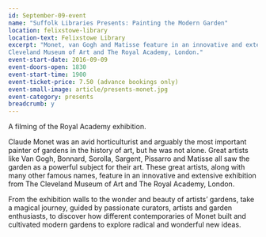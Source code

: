 ```yaml
---
id: September-09-event
name: "Suffolk Libraries Presents: Painting the Modern Garden"
location: felixstowe-library
location-text: Felixstowe Library
excerpt: "Monet, van Gogh and Matisse feature in an innovative and extensive exhibition from The
Cleveland Museum of Art and The Royal Academy, London."
event-start-date: 2016-09-09
event-doors-open: 1830
event-start-time: 1900
event-ticket-price: 7.50 (advance bookings only)
event-small-image: article/presents-monet.jpg
event-category: presents
breadcrumb: y
---
```


A filming of the Royal Academy exhibition.

Claude Monet was an avid horticulturist and arguably the most important painter
of gardens in the history of art, but he was not alone. Great artists like
Van Gogh, Bonnard, Sorolla, Sargent, Pissarro and Matisse all saw the garden as
a powerful subject for their art. These great artists, along with many other
famous names, feature in an innovative and extensive exhibition from The
Cleveland Museum of Art and The Royal Academy, London.

From the exhibition walls to the wonder and beauty of artists’ gardens, take a
magical journey, guided by passionate curators, artists and garden enthusiasts,
to discover how different contemporaries of Monet built and cultivated modern
gardens to explore radical and wonderful new ideas.
